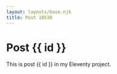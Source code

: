 ```yaml
---
layout: layouts/base.njk
title: Post 10538
---
```


# Post {{ id }}

This is post {{ id }} in my Eleventy project.
